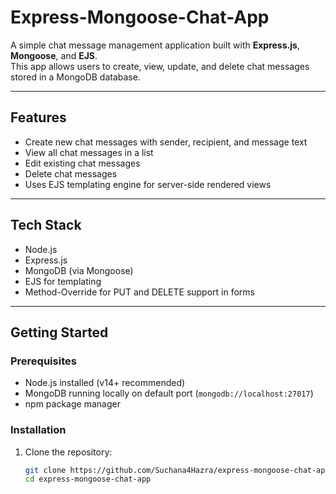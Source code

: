 # Express-Mongoose-Chat-App

A simple chat message management application built with **Express.js**, **Mongoose**, and **EJS**.  
This app allows users to create, view, update, and delete chat messages stored in a MongoDB database.

---

## Features

- Create new chat messages with sender, recipient, and message text
- View all chat messages in a list
- Edit existing chat messages
- Delete chat messages
- Uses EJS templating engine for server-side rendered views

---

## Tech Stack

- Node.js
- Express.js
- MongoDB (via Mongoose)
- EJS for templating
- Method-Override for PUT and DELETE support in forms

---

## Getting Started

### Prerequisites

- Node.js installed (v14+ recommended)
- MongoDB running locally on default port (`mongodb://localhost:27017`)
- npm package manager

### Installation

1. Clone the repository:

   ```bash
   git clone https://github.com/Suchana4Hazra/express-mongoose-chat-app.git
   cd express-mongoose-chat-app
